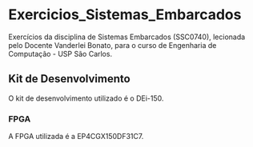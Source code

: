 # Exercicios_Sistemas_Embarcados

Exercícios da disciplina de Sistemas Embarcados (SSC0740), lecionada pelo Docente Vanderlei Bonato, para o curso de Engenharia de Computação - USP São Carlos.

## Kit de Desenvolvimento

O kit de desenvolvimento utilizado é o DEi-150.

### FPGA

A FPGA utilizada é a EP4CGX150DF31C7.
